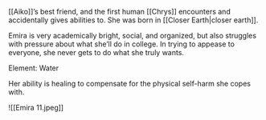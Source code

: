 [[Aiko]]’s best friend, and the first human [[Chrys]] encounters and accidentally gives abilities to. She was born in [[Closer Earth|closer earth]].

Emira is very academically bright, social, and organized, but also struggles with pressure about what she’ll do in college. In trying to appease to everyone, she never gets to do what she truly wants.

Element: Water

Her ability is healing to compensate for the physical self-harm she copes with.

![[Emira 11.jpeg]]